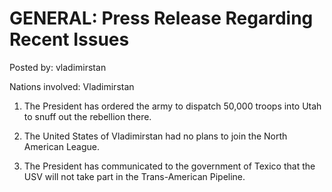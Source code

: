 # GENERAL: Press Release Regarding Recent Issues

Posted by: vladimirstan

Nations involved: Vladimirstan

1. The President has ordered the army to dispatch 50,000 troops into Utah to snuff out the rebellion there.

2. The United States of Vladimirstan had no plans to join the North American League.

3. The President has communicated to the government of Texico that the USV will not take part in the Trans-American Pipeline.